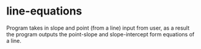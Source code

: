 # line-equations

Program takes in slope and point (from a line) input from user, 
as a result the program outputs the point-slope and slope-intercept 
form equations of a line.
